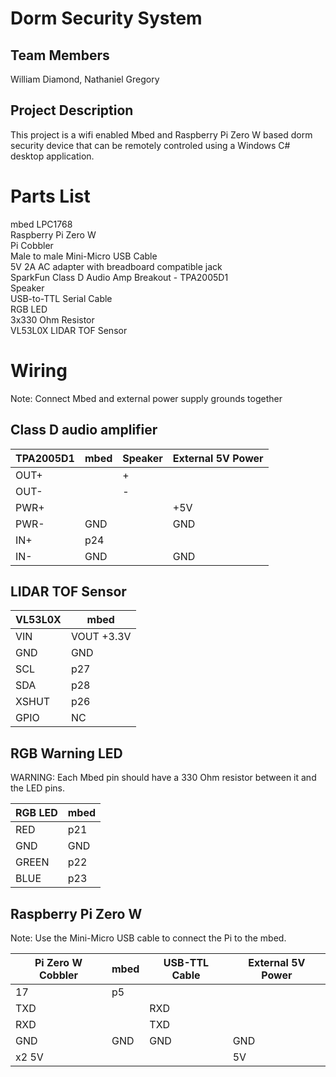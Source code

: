 # Dorm Security System
## Team Members
William Diamond, Nathaniel Gregory
## Project Description
This project is a wifi enabled Mbed and Raspberry Pi Zero W based dorm security device that can be remotely controled using a Windows C# desktop application.
# Parts List
mbed LPC1768<br>
Raspberry Pi Zero W<br>
Pi Cobbler<br>
Male to male Mini-Micro USB Cable<br>
5V 2A AC adapter with breadboard compatible jack<br>
SparkFun Class D Audio Amp Breakout - TPA2005D1<br>
Speaker<br>
USB-to-TTL Serial Cable<br>
RGB LED<br>
3x330 Ohm Resistor<br>
VL53L0X LIDAR TOF Sensor<br>
# Wiring
Note: Connect Mbed and external power supply grounds together
## Class D audio amplifier

| TPA2005D1 | mbed | Speaker | External 5V Power |
|-----------|------|---------|-------------------|
| OUT+      |      | +       |                   |
| OUT-      |      | -       |                   |
| PWR+      |      |         | +5V               |
| PWR-      | GND  |         | GND               |
| IN+       | p24  |         |                   |
| IN-       | GND  |         | GND               |

## LIDAR TOF Sensor

| VL53L0X | mbed       |
|---------|------------|
| VIN     | VOUT +3.3V |
| GND     | GND        |
| SCL     | p27        |
| SDA     | p28        |
| XSHUT   | p26        |
| GPIO    | NC         |

## RGB Warning LED

WARNING: Each Mbed pin should have a 330 Ohm resistor between it and the LED pins.

| RGB LED | mbed |
|---------|------|
| RED     | p21  |
| GND     | GND  |
| GREEN   | p22  |
| BLUE    | p23  |

## Raspberry Pi Zero W

Note: Use the Mini-Micro USB cable to connect the Pi to the mbed.

| Pi Zero W Cobbler | mbed | USB-TTL Cable | External 5V Power |
|-------------------|------|---------------|-------------------|
| 17                | p5   |               |                   |
| TXD               |      | RXD           |                   |
| RXD               |      | TXD           |                   |
| GND               | GND  | GND           | GND               |
| x2 5V             |      |               | 5V                |
